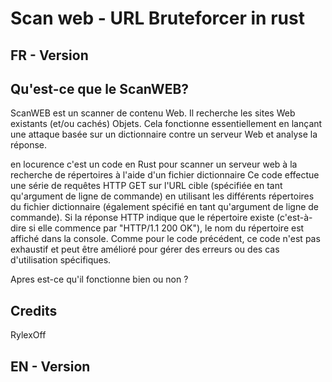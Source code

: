 
# Scan web - URL Bruteforcer in rust

## FR - Version

Qu'est-ce que le ScanWEB?
------------

ScanWEB est un scanner de contenu Web. Il recherche les sites Web existants (et/ou cachés)
Objets. Cela fonctionne essentiellement en lançant une attaque basée sur un dictionnaire contre
un serveur Web et analyse la réponse.

en locurence c'est un code en Rust pour scanner un serveur web à la recherche de répertoires à l'aide d'un fichier dictionnaire
Ce code effectue une série de requêtes HTTP GET sur l'URL cible (spécifiée en tant qu'argument de ligne de commande) en utilisant les différents répertoires du fichier dictionnaire (également spécifié en tant qu'argument de ligne de commande). Si la réponse HTTP indique que le répertoire existe (c'est-à-dire si elle commence par "HTTP/1.1 200 OK"), le nom du répertoire est affiché dans la console. Comme pour le code précédent, ce code n'est pas exhaustif et peut être amélioré pour gérer des erreurs ou des cas d'utilisation spécifiques.

Apres est-ce qu'il fonctionne bien ou non ?

Credits
-------

RylexOff 

## EN - Version
